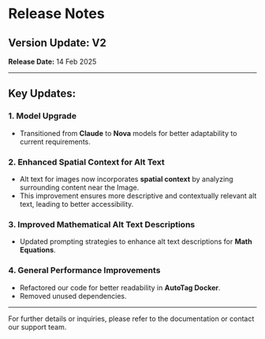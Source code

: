# Release Notes

## Version Update: V2  
**Release Date:** 14 Feb 2025  

---

## Key Updates:

### 1. Model Upgrade  
- Transitioned from **Claude** to **Nova** models for better adaptability to current requirements.

### 2. Enhanced Spatial Context for Alt Text  
- Alt text for images now incorporates **spatial context** by analyzing surrounding content near the Image.  
- This improvement ensures more descriptive and contextually relevant alt text, leading to better accessibility.

### 3. Improved Mathematical Alt Text Descriptions  
- Updated prompting strategies to enhance alt text descriptions for **Math Equations**.

### 4. General Performance Improvements  
- Refactored our code for better readability in **AutoTag Docker**.  
- Removed unused dependencies.

---

For further details or inquiries, please refer to the documentation or contact our support team.


